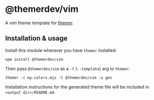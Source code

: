 # @themerdev/vim

A vim theme template for [themer](https://github.com/themerdev/themer).

## Installation & usage

Install this module wherever you have `themer` installed:

    npm install @themerdev/vim

Then pass `@themerdev/vim` as a `-t` (`--template`) arg to `themer`:

    themer -c my-colors.mjs -t @themerdev/vim -o gen

Installation instructions for the generated theme file will be included in `<output dir>/README.md`.
